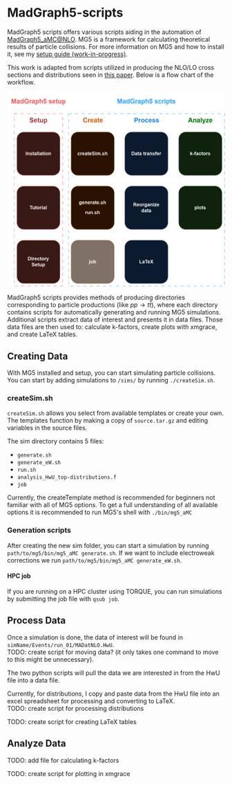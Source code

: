 # MadGraph5-scripts   
MadGraph5 scripts offers various scripts aiding in the automation of [MadGraph5_aMC@NLO](https://launchpad.net/mg5amcnlo). MG5 is a framework for calculating theoretical results of particle collisions. For more information on MG5 and how to install it, see my [setup guide (work-in-progress)](https://github.com/chrisleefoster/MadGraph5-setup).

This work is adapted from scripts utilized in producing the NLO/LO cross sections and distributions seen in [this paper](https://arxiv.org/abs/2312.00861). Below is a flow chart of the workflow.

![Workflow flowchart](images/mg5-flowchart.png)

MadGraph5 scripts provides methods of producing directories corresponding to particle productions (like $pp \rightarrow t \bar{t}$), where each directory contains scripts for automatically generating and running MG5 simulations. Additional scripts extract data of interest and presents it in data files. Those data files are then used to: calculate k-factors, create plots with xmgrace, and create LaTeX tables.  

## Creating Data
With MG5 installed and setup, you can start simulating particle collisions. You can start by adding simulations to `/sims/` by running `./createSim.sh`.

### createSim.sh
`createSim.sh` allows you select from available templates or create your own. The templates function by making a copy of `source.tar.gz` and editing variables in the source files.  

The sim directory contains 5 files:   
- `generate.sh`
- `generate_eW.sh`
- `run.sh`
- `analysis_HwU_top-distributions.f`
- `job`

Currently, the createTemplate method is recommended for beginners not familiar with all of MG5 options. To get a full understanding of all available options it is recommended to run MG5's shell with `./bin/mg5_aMC`

### Generation scripts
After creating the new sim folder, you can start a simulation by running `path/to/mg5/bin/mg5_aMC generate.sh`. If we want to include electroweak corrections we run `path/to/mg5/bin/mg5_aMC generate_eW.sh`.

#### HPC job
If you are running on a HPC cluster using TORQUE, you can run simulations by submitting the job file with `qsub job`. 

## Process Data
Once a simulation is done, the data of interest will be found in `simName/Events/run_01/MADatNLO.HwU`.   
TODO: create script for moving data? (it only takes one command to move to this might be unnecessary).

The two python scripts will pull the data we are interested in from the HwU file into a data file.   

Currently, for distributions, I copy and paste data from the HwU file into an excel spreadsheet for processing and converting to LaTeX.    
TODO: create script for processing distributions

TODO: create script for creating LaTeX tables

## Analyze Data
TODO: add file for calculating k-factors

TODO: create script for plotting in xmgrace
